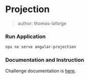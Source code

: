 # Projection

> author: thomas-laforge

### Run Application

```bash
npx nx serve angular-projection
```

### Documentation and Instruction

Challenge documentation is [here](https://angular-challenges.vercel.app/challenges/angular/1-projection/).
